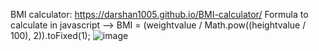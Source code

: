 BMI calculator: 
https://darshan1005.github.io/BMI-calculator/
Formula to calculate in javascript --> BMI = (weightvalue / Math.pow((heightvalue / 100), 2)).toFixed(1);
![image](https://github.com/darshan1005/BMI-calculator/assets/114302987/ebbf6219-448d-4a39-94f7-d06691747309)
